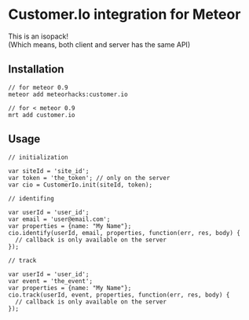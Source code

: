 # Customer.Io integration for Meteor

This is an isopack!<br>
(Which means, both client and server has the same API)

## Installation

    // for meteor 0.9
    meteor add meteorhacks:customer.io

    // for < meteor 0.9
    mrt add customer.io

## Usage

    // initialization

    var siteId = 'site_id';
    var token = 'the_token'; // only on the server
    var cio = CustomerIo.init(siteId, token);

    // identifing

    var userId = 'user_id';
    var email = 'user@email.com';
    var properties = {name: "My Name"};
    cio.identify(userId, email, properties, function(err, res, body) {
      // callback is only available on the server
    });

    // track

    var userId = 'user_id';
    var event = 'the_event';
    var properties = {name: "My Name"};
    cio.track(userId, event, properties, function(err, res, body) {
      // callback is only available on the server
    });
